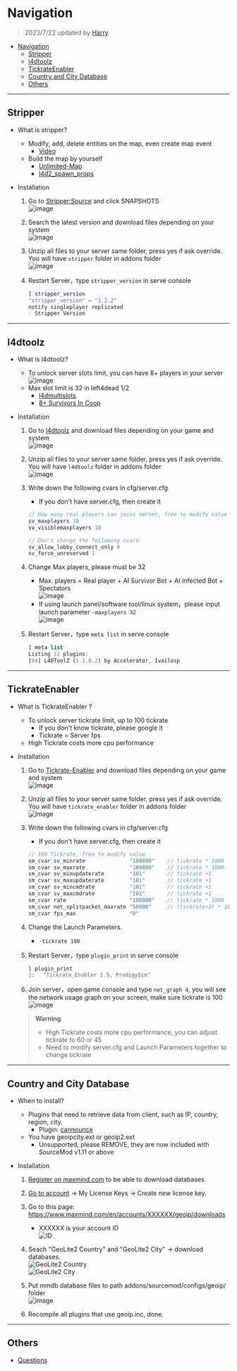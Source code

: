 # Navigation
> 2023/7/22 updated by [Harry](https://steamcommunity.com/profiles/76561198026784913)
- [Navigation](#navigation)
	- [Stripper](#stripper)
	- [l4dtoolz](#l4dtoolz)
	- [TickrateEnabler](#tickrateenabler)
	- [Country and City Database](#country-and-city-database)
	- [Others](#others)

- - - -
## Stripper
* What is stripper?
   * Modify, add, delete entities on the map, even create map event
      * [Video](https://www.youtube.com/watch?v=I_-QSn8F8Cs)
   * Build the map by yourself
      * [Unlimited-Map](https://github.com/fbef0102/L4D2-Unlimited-Map)
	  * [l4d2_spawn_props](https://github.com/fbef0102/L4D1_2-Plugins/tree/master/l4d2_spawn_props)

* Installation
	1. Go to [Stripper:Source](https://forums.alliedmods.net/showthread.php?t=39439) and click SNAPSHOTS
	<br/>![image](https://user-images.githubusercontent.com/12229810/206858893-688521a3-6f69-469b-8a80-92470ab13db6.jpg)

	2. Search the latest version and download files depending on your system
	<br/>![image](https://user-images.githubusercontent.com/12229810/206859034-5e0c5e5e-fcbd-4329-9d27-5298025c4616.png)

	3. Unzip all files to your server same folder, press yes if ask override. You will have ```stripper``` folder in addons folder
	<br/>![image](https://user-images.githubusercontent.com/12229810/206859157-102eceeb-e5c7-4fbd-95b9-d01d2c82d963.png)

	4. Restart Server，type ```stripper_version``` in serve console
		```php
		] stripper_version
		"stripper_version" = "1.2.2"
		notify singleplayer replicated
		- Stripper Version
		```

- - - -
## l4dtoolz
*  What is l4dtoolz?
   * To unlock server slots limit, you can have 8+ players in your server
	<br/>![image](https://user-images.githubusercontent.com/12229810/206860045-582a79ea-8453-45a7-b73a-4ecfd051be6b.jpg)
   * Max slot limit is 32 in left4dead 1/2
	  * [l4dmultislots](https://github.com/fbef0102/L4D1_2-Plugins/tree/master/l4dmultislots)
	  * [8+ Survivors In Coop](/Tutorial_%E6%95%99%E5%AD%B8%E5%8D%80/English/Game/L4D2/8%2B_Survivors_In_Coop)

* Installation
	1. Go to [l4dtoolz](https://github.com/fbef0102/l4dtoolz/releases) and download files depending on your game and system
	<br/>![image](https://github.com/fbef0102/Game-Private_Plugin/assets/12229810/6151a17e-6915-4fa0-b18f-05c6ea642ef6)

	2. Unzip all files to your server same folder, press yes if ask override. You will have ```l4dtoolz``` folder in addons folder
	<br/>![image](https://user-images.githubusercontent.com/12229810/206860306-d0fead16-9997-410d-93cc-bca7109d5977.png)

	3. Write down the following cvars in cfg/server.cfg
		* If you don't have server.cfg, then create it
		```php
		// How many real players can joins server, free to modify value
		sv_maxplayers 18
		sv_visiblemaxplayers 18

		// Don't change the following cvars
		sv_allow_lobby_connect_only 0
		sv_force_unreserved 1
		```
	4. Change Max players, please must be 32
        * Max. players = Real player + AI Survivor Bot + AI Infected Bot + Spectators
		<br/>![image](https://github.com/fbef0102/Game-Private_Plugin/assets/12229810/6c945597-4a3b-4a5c-b3d2-f457fc4895b4)
    	* If using launch panel/software tool/linux system，please input launch parameter ```-maxplayers 32```
		<br/>![image](https://github.com/fbef0102/Game-Private_Plugin/assets/12229810/e2c9e72c-fd0a-4dd2-a094-fdb5618e481f)
  
	5. Restart Server，type ```meta list``` in serve console
		```php
		] meta list
		Listing 11 plugins:
		[04] L4DToolZ (1.1.0.2) by Accelerator, Ivailosp
		```

- - - -
## TickrateEnabler
* What is TickrateEnabler ?
   * To unlock server tickrate limit, up to 100 tickrate
	  * If you don't know tickrate, please google it
	  * Tickrate = Server fps
   * High Tickrate costs more cpu performance

* Installation
	1. Go to [Tickrate-Enabler](https://github.com/accelerator74/Tickrate-Enabler) and download files depending on your game and system
	<br/>![image](https://github.com/fbef0102/Game-Private_Plugin/assets/12229810/44f26cc8-25b0-4308-a52d-1e7496b57596)

	2. Unzip all files to your server same folder, press yes if ask override. You will have ```tickrate_enabler``` folder in addons folder
	<br/>![image](https://user-images.githubusercontent.com/12229810/206860975-1bc616cc-5e1c-4bfb-88b4-af699e302287.png)

	3. Write down the following cvars in cfg/server.cfg
		* If you don't have server.cfg, then create it
		```php
		// 100 Tickrate, free to modify value
		sm_cvar sv_minrate 				"100000" 	// tickrate * 1000
		sm_cvar sv_maxrate 				"100000" 	// tickrate * 1000
		sm_cvar sv_minupdaterate 		"101"	 	// tickrate +1
		sm_cvar sv_maxupdaterate 		"101"		// tickrate +1
		sm_cvar sv_mincmdrate 			"101"		// tickrate +1
		sm_cvar sv_maxcmdrate 			"101"		// tickrate +1
		sm_cvar rate					"100000" 	// tickrate * 1000
		sm_cvar net_splitpacket_maxrate "50000" 	// (tickrate÷2) * 1000
		sm_cvar fps_max					"0"
		```
	
	4. Change the Launch Parameters.
		* ```-tickrate 100```
		
	5. Restart Server，type ```plugin_print``` in serve console
		```php
		] plugin_print
		1: 　"Tickrate_Enabler 1.5, ProdigySim"
		```

	6. Join server，open game console and type ```net_graph 4```, you will see the network usage graph on your screen, make sure tickrate is 100
	<br/>![image](https://user-images.githubusercontent.com/12229810/206861890-a37cf9d9-f5cc-4ec2-b3d3-07991cd89e1f.jpg)

	> __Warning__ 
	> * High Tickrate costs more cpu performance, you can adjust tickrate to 60 or 45
	> * Need to modify server.cfg and Launch Parameters together to change tickrate

- - - -
## Country and City Database
* When to install?
   * Plugins that need to retrieve data from client, such as IP, country, region, city.
      * Plugin: [cannounce](https://github.com/fbef0102/L4D1_2-Plugins/tree/master/cannounce)
   * You have geoipcity.ext or geoip2.ext
      * Unsupported, please REMOVE, they are now included with SourceMod v1.11 or above

* Installation
	1. [Register on maxmind.com](https://www.maxmind.com/en/geolite2/signup) to be able to download databases

	2. [Go to account](https://www.maxmind.com/en/account/) -> My License Keys -> Create new license key.  

	3. Go to this page: https://www.maxmind.com/en/accounts/XXXXXX/geoip/downloads
		* XXXXXX is your account ID
		<br/>![ID](https://user-images.githubusercontent.com/12229810/205027221-05798d84-08ab-40c3-8d54-ef66a892c295.jpg)

	4. Seach "GeoLite2 Country" and "GeoLite2 City" -> download databases.
	<br/>![GeoLite2 Country](https://user-images.githubusercontent.com/12229810/204966692-ac339bc6-4760-4acc-b320-b776d46e7064.jpg)
	<br/>![GeoLite2 City](https://user-images.githubusercontent.com/12229810/204966795-a57a5949-abcf-4127-9325-90b9fdb8124f.jpg)

	5. Put mmdb database files to path addons/sourcemod/configs/geoip/ folder
	<br/>![image](https://user-images.githubusercontent.com/12229810/222086453-ee59e6c3-e61c-4a16-9aa7-8eb9d39a4d37.png)
	
	6. Recompile all plugins that use geoip.inc, done.

- - - -
## Others
* [Questions](/Questions_%E5%95%8F%E9%A1%8C%E5%8D%80)




